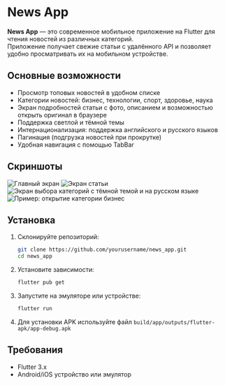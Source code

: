 # News App

**News App** — это современное мобильное приложение на Flutter для чтения новостей из различных категорий.  
Приложение получает свежие статьи с удалённого API и позволяет удобно просматривать их на мобильном устройстве.

## Основные возможности

- Просмотр топовых новостей в удобном списке
- Категории новостей: бизнес, технологии, спорт, здоровье, наука
- Экран подробностей статьи с фото, описанием и возможностью открыть оригинал в браузере
- Поддержка светлой и тёмной темы
- Интернационализация: поддержка английского и русского языков
- Пагинация (подгрузка новостей при прокрутке)
- Удобная навигация с помощью TabBar

## Скриншоты
![Главный экран](screenshots\Screenshot_1747834090.png)
![Экран статьи](screenshots\Screenshot_1747834098.png)
![Экран выбора категорий с тёмной темой и на русском языке](screenshots\Screenshot_1747834109.png)
![Пример: открытие категории бизнес](screenshots\Screenshot_1747834119.png)


## Установка

1. Склонируйте репозиторий:
   ```sh
   git clone https://github.com/yourusername/news_app.git
   cd news_app
   ```
2. Установите зависимости:
   ```sh
   flutter pub get
   ```
3. Запустите на эмуляторе или устройстве:
   ```sh
   flutter run
   ```
4. Для установки APK используйте файл `build/app/outputs/flutter-apk/app-debug.apk`

## Требования

- Flutter 3.x
- Android/iOS устройство или эмулятор
